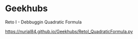 # Geekhubs
Reto I - Debbuggin Quadratic Formula

https://nurial84.github.io/Geekhubs/RetoI_QuadraticFormula.py
